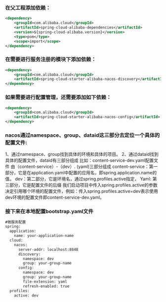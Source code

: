 ### 在父工程添加依赖：
```xml
<dependency>
    <groupId>com.alibaba.cloud</groupId>
    <artifactId>spring-cloud-alibaba-dependencies</artifactId>
    <version>${spring-cloud-alibaba.version}</version>
    <type>pom</type>
    <scope>import</scope>
</dependency>
```
### 在需要进行服务注册的模块下添加依赖：
```xml
<dependency>
    <groupId>com.alibaba.cloud</groupId>
    <artifactId>spring-cloud-starter-alibaba-nacos-discovery</artifactId>
</dependency>
```
### 如果需要进行配置管理，还需要添加如下依赖：
```xml
<dependency>
    <groupId>com.alibaba.cloud</groupId>
    <artifactId>spring-cloud-starter-alibaba-nacos-config</artifactId>
</dependency>
```
### nacos通过namespace、group、dataid这三部分去定位一个具体的配置文件:
1、通过namespace、group找到具体的环境和具体的项目。
2、通过dataid找到具体的配置文件，dataid有三部分组成
比如：content-service-dev.yaml配置文件  由（content-service）-（dev）. (yaml)三部分组成
content-service：第一部分，它是在application.yaml中配置的应用名，即spring.application.name的值。
dev：第二部分，它是环境名，通过spring.profiles.active指定，
Yaml: 第三部分，它是配置文件的后缀
我们启动项目中传入spring.profiles.active的参数决定引用哪个环境的配置文件，例如：传入spring.profiles.active=dev表示使用dev环境的配置文件即content-service-dev.yaml。
### 接下来在本地配置bootstrap.yaml文件
```xml
#微服务配置
spring:
  application:
    name: your-application-name
  cloud:
    nacos:
      server-addr: localhost:8848
      discovery:
        namespace: dev
        group: your-group-name
      config:
        namespace: dev
        group: your-group-name
        file-extension: yaml
        refresh-enabled: true
  profiles:
    active: dev
```